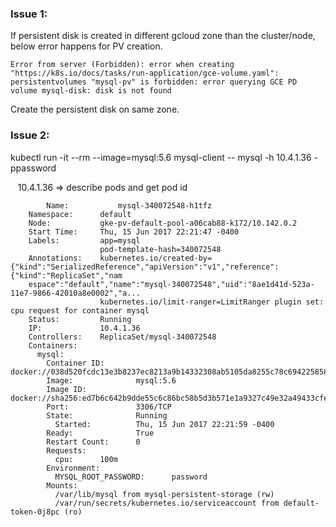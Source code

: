 ### Issue 1:

If persistent disk is created in different gcloud zone than the cluster/node, below error happens for PV creation.

    Error from server (Forbidden): error when creating "https://k8s.io/docs/tasks/run-application/gce-volume.yaml": persistentvolumes "mysql-pv" is forbidden: error querying GCE PD volume mysql-disk: disk is not found
   
Create the persistent disk on same zone.


### Issue 2:

kubectl run -it --rm --image=mysql:5.6 mysql-client -- mysql -h 10.4.1.36 
-ppassword

    10.4.1.36 => describe pods and get pod id
    
    		Name:           mysql-340072548-h1tfz
		Namespace:      default
		Node:           gke-pv-default-pool-a06cab88-k172/10.142.0.2
		Start Time:     Thu, 15 Jun 2017 22:21:47 -0400
		Labels:         app=mysql
		                pod-template-hash=340072548
		Annotations:    kubernetes.io/created-by={"kind":"SerializedReference","apiVersion":"v1","reference":{"kind":"ReplicaSet","nam
		espace":"default","name":"mysql-340072548","uid":"8ae1d41d-523a-11e7-9866-42010a8e0002","a...
		                kubernetes.io/limit-ranger=LimitRanger plugin set: cpu request for container mysql
		Status:         Running
		IP:             10.4.1.36
		Controllers:    ReplicaSet/mysql-340072548
		Containers:
		  mysql:
		    Container ID:       docker://038d520fcdc13e3b8237ec8213a9b14332308ab5105da8255c78c6942258582d
		    Image:              mysql:5.6
		    Image ID:           docker://sha256:ed7b6c642b9dde55c6c86bc58b5d3b571e1a9327c49e32a49433cfe5e792b24d
		    Port:               3306/TCP
		    State:              Running
		      Started:          Thu, 15 Jun 2017 22:21:59 -0400
		    Ready:              True
		    Restart Count:      0
		    Requests:
		      cpu:      100m
		    Environment:
		      MYSQL_ROOT_PASSWORD:      password
		    Mounts:
		      /var/lib/mysql from mysql-persistent-storage (rw)
		      /var/run/secrets/kubernetes.io/serviceaccount from default-token-0j8pc (ro)
